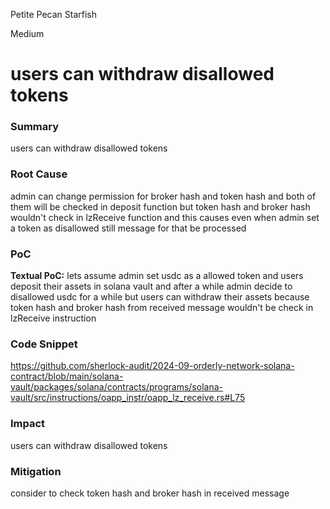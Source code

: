 Petite Pecan Starfish

Medium

# users can withdraw disallowed tokens

### Summary
users can withdraw disallowed tokens
### Root Cause
admin can change permission for broker hash and token hash and both of them will be checked in deposit function but token hash and broker hash wouldn't check in lzReceive function and this causes even when admin set a token as disallowed still message for that be processed

### PoC
**Textual PoC:**
lets assume admin set usdc as a allowed token and users deposit their assets in solana vault and after a while admin decide to disallowed usdc for a while but users can withdraw their assets because token hash and broker hash from received message wouldn't be check in lzReceive instruction

### Code Snippet
https://github.com/sherlock-audit/2024-09-orderly-network-solana-contract/blob/main/solana-vault/packages/solana/contracts/programs/solana-vault/src/instructions/oapp_instr/oapp_lz_receive.rs#L75

### Impact
users can withdraw disallowed tokens

### Mitigation
consider to check token hash and broker hash in received message



